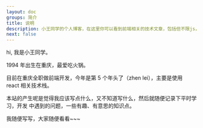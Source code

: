 ```yaml
---
layout: doc
groups: 简介
title: 说明
description: 小王同学的个人博客，在这里你可以看到前端相关的技术文章，包括但不限js，react，vue，node，面试经验等等；查询日常开发中遇到的一些问题解决方案，学如逆水行舟，共勉！
next: false
---
```


hi, 我是小王同学。

1994 年出生在重庆，最爱吃火锅。

目前在重庆全职做前端开发，今年是第 5 个年头了（zhen lei），主要是使用 react 相关技术栈。

本站的产生呢是觉得我应该写点什么，又不知道写什么，然后就随便记录下平时学习，开发
中遇到的问题，一些有趣、有意思的知识点。

我随便写写，大家随便看看~~~
